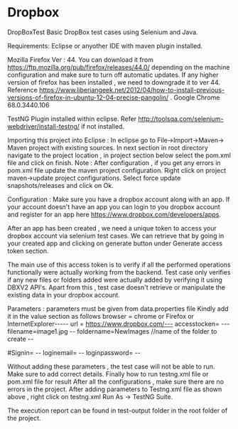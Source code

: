 # Dropbox
DropBoxTest
Basic DropBox test cases using Selenium and Java.

Requirements:
Eclipse or anyother IDE with maven plugin installed.

Mozilla Firefox Ver : 44. You can download it from https://ftp.mozilla.org/pub/firefox/releases/44.0/ depending on the machine configuration and make sure to turn off automatic updates. If any higher version of firefox has been installed , we need to downgrade it to ver 44. Reference https://www.liberiangeek.net/2012/04/how-to-install-previous-versions-of-firefox-in-ubuntu-12-04-precise-pangolin/ . Google Chrome 68.0.3440.106

TestNG Plugin installed within eclipse. Refer http://toolsqa.com/selenium-webdriver/install-testng/ if not installed.

Importing this project into Eclipse :
In eclipse go to File->Import->Maven-> Maven project with existing sources. In next section in root directory navigate to the project location , in project section below select the pom.xml file and click on finish.
Note : After configuration , if you get any errors in pom.xml file update the maven project configuration. Right click on project maven->update project configurations. Select force update snapshots/releases and click on Ok.

Configuration :
Make sure you have a dropbox account along with an app. If your account doesn't have an app you can login to you dropbox account and register for an app here https://www.dropbox.com/developers/apps.

After an app has been created , we need a unique token to access your dropbox account via selenium test cases. We can retrieve that by going in your created app and clicking on generate button under Generate access token section.

The main use of this access token is to verify if all the performed operations functionally were actually working from the backend. Test case only verifies if any new files or folders added were actually added by verifying it using DBXV2 API's. Apart from this , test case doesn't retrieve or manipulate the existing data in your dropbox account.

Parameters :
parameters must be given from data.properties file Kindly add it in the value section as follows browser = chrome or Firefox or InternetExplorer----- 
url = https://www.dropbox.com/--- 
accesstocken= --- filename=image1.jpg -- 
foldername=NewImages //name of the folder to create --

#Signin= -- loginemail= -- loginpassword= --

Without adding these parameters , the test case will not be able to run. Make sure to add correct details.
Finally how to run testng.xml file or pom.xml file for result
After all the configurations , make sure there are no errors in the project. After adding parameters to Testng.xml file as shown above , right click on testng.xml Run As -> TestNG Suite.

The execution report can be found in test-output folder in the root folder of the project.
